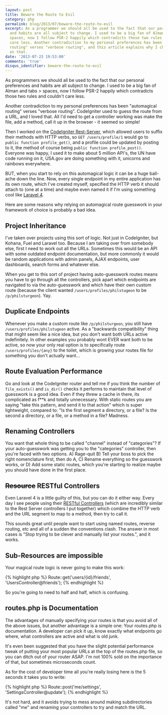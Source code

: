 ```yaml
---
layout: post
title: Beware the Route to Evil
category: php
permalink: blog/2013/07/beware-the-route-to-evil
excerpt: As a programmer we should all be used to the fact that our personal preferences
  and habits are all subject to change. I used to be a big fan of Alman and tabs &gt;
  spaces, now I follow PSR-2 happily which contradicts those two rules and couldn't
  care less. Another contradiction to my personal preferences has been "automagical
  routing" verses "verbose routing", and this article explains why I changed my opinion
  on that.
date: '2013-07-23 19:53:00'
comments: 'true'
disqus_identifier: beware-the-route-to-evil
---
```


As programmers we should all be used to the fact that our personal preferences and habits are all subject to change. I used to be a big fan of Alman and tabs > spaces, now I follow PSR-2 happily which contradicts those two rules and couldn't care less.

Another contradiction to my personal preferences has been "automagical routing" verses "verbose routing". CodeIgniter used to guess the route from a URL, and I loved that. All I'd need to get a controller working was make the file, add a method, call it up in the browser - it seemed so simple!

Then I worked on the [CodeIgniter Rest-Server](https://github.com/philsturgeon/codeigniter-restserver), which allowed users to suffix their methods with HTTP verbs, so `GET /users/profile/1` would go to `public function profile_get()`, and a profile could be updated by posting to it, the method of course being `public function profile_post()`. Everyone was happy, I used it to make about 5 million API's, the UN have code running on it, USA.gov are doing something with it, unicorns and rainbows everywhere.

BUT, when you start to rely on this automagical logic it can be a huge ball-ache down the line. Now, every single endpoint in my entire application has its own route, which I've created myself, specified the HTTP verb it should attach to (one at a time) and maybe even named it if I'm using something cool like [Laravel 4](http://laravel.com/docs/routing#named-routes).

Here are some reasons why relying on automagical route guesswork in your framework of choice is probably a bad idea.

## Project Inheritance

I've taken over projects using this sort of logic. Not just in CodeIgniter, but Kohana, Fuel and Laravel too. Because I am taking over from somebody else, first I need to work out all the URLs. Sometimes this would be an API with some outdated endpoint documentation, but more commonly it would be random applications with admin panels, AJAX endpoints, user dashboards, search forms and whatever else. 

When you get to this sort of project having auto-guesswork routes means you have to go through all the controllers, pick apart which endpoints are navigated to via the auto-guesswork and which have their own custom route (because the client wanted `/users/profiles/philstugeon` to be `/p/philsturgeon`). Yay.

## Duplicate Endpoints

Whenever you make a custom route like `/p/philsturgeon`, you still have `/users/profiles/philstugeon` active. As a "backwards compatibility" thing that might seem like a nice idea, but you don't want both URLs active indefinitely. In other examples you probably wont EVER want both to be active, so now your only real option is to specifically route `/users/profiles/{any}` to the toilet, which is growing your routes file for something you don't actually want…

## Route Evaluation Performance

Go and look at the CodeIgniter router and tell me if you think the number of `file_exists()` and `is_dir()` checks it performs to maintain that level of guesswork is a good idea. Even if they threw a cache in there, its complicated as f**k and totally unnecessary. With static routes you are saying "take this pattern, and send it to that action" which is super lightweight, compared to: "Is the first segment a directory, or a file? Is the second a directory, or a file, or a method in a file? Madness.

## Renaming Controllers

You want that whole thing to be called "channel" instead of "categories"? If your auto-guesswork was getting you to the "categories" controller, then you're faced with two options. A) Rage-quit B) Tell your boss to pick the right nomenclature first, then do A, C) Rename everything so the guesswork works, or D) Add some static routes, which you're starting to realize maybe you should have done in the first place.

## <strike>Resource</strike> RESTful Controllers

Even Laravel 4 is a little guilty of this, but you can do it either way. Every day I see people using their [RESTful Controllers](http://laravel.com/docs/controllers#restful-controllers) (which are incredibly similar to the Rest Server controllers I put together) which combine the HTTP verb and the URL segment to map to a method, then try to call it. 

This sounds great until people want to start using named routes, reverse routing, etc and all of a sudden the conventions clash. The answer in most cases is "Stop trying to be clever and manually list your routes.", and it works.

## Sub-Resources are impossible

Your magical route logic is never going to make this work:

{% highlight php %}
Route::get('users/{id}/friends', 'UsersController@friends');
{% endhighlight %}

So you're going to need to half and half, which is confusing.

## routes.php is Documentation

The advantages of manually specifying your routes is that you avoid all of the above issues, but another advantage is a simple one: Your routes.php is documentation. A developer can pick it up, know exactly what endpoints go where, what controllers are active and what is old junk.

It's even been suggested that you have the slight potential performance tweak of putting your most popular URLs at the top of the routes.php file, so you can ditch out of your router ASAP. I'm not 100% sold on the importance of that, but sometimes microseconds count.

As for the cost of developer time all you're really losing here is the 5 seconds it takes you to write:

{% highlight php %}
Route::post('me/settings', 'SettingsController@update');
{% endhighlight %}

It's not hard, and it avoids trying to mess around making subdirectories called "me" and renaming your controllers to try and match the URL.